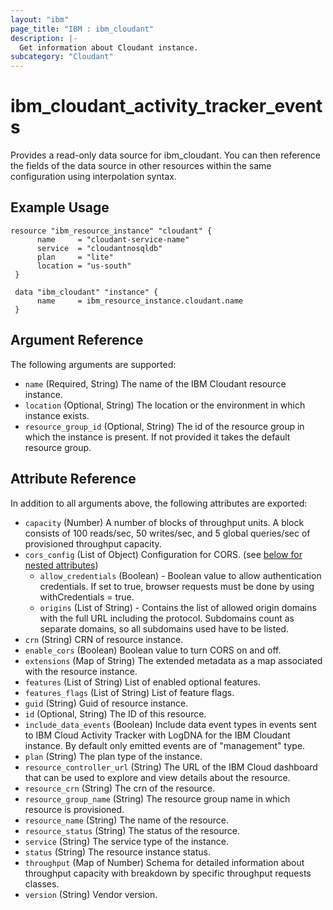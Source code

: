 ```yaml
---
layout: "ibm"
page_title: "IBM : ibm_cloudant"
description: |-
  Get information about Cloudant instance.
subcategory: "Cloudant"
---
```


# ibm\_cloudant_activity_tracker_events

Provides a read-only data source for ibm_cloudant. You can then reference the fields of the data source in other resources within the same configuration using interpolation syntax.

## Example Usage

```hcl
resource "ibm_resource_instance" "cloudant" {
 	  name     = "cloudant-service-name"
 	  service  = "cloudantnosqldb"
 	  plan     = "lite"
 	  location = "us-south"
 }

 data "ibm_cloudant" "instance" {
 	  name     = ibm_resource_instance.cloudant.name
 }
```

## Argument Reference

The following arguments are supported:

* `name` (Required, String) The name of the IBM Cloudant resource instance.
* `location` (Optional, String) The location or the environment in which instance exists.
* `resource_group_id` (Optional, String) The id of the resource group in which the instance is present. If not provided it takes the default resource group.

## Attribute Reference

In addition to all arguments above, the following attributes are exported:

* `capacity` (Number) A number of blocks of throughput units. A block consists of 100 reads/sec, 50 writes/sec, and 5 global queries/sec of provisioned throughput capacity.
* `cors_config` (List of Object) Configuration for CORS. (see [below for nested attributes](#nestedatt--cors_config))
    * `allow_credentials` (Boolean) - Boolean value to allow authentication credentials. If set to true, browser requests must be done by using withCredentials = true.
    * `origins` (List of String) - Contains the list of allowed origin domains with the full URL including the protocol. Subdomains count as separate domains, so all subdomains used have to be listed.
* `crn` (String) CRN of resource instance.
* `enable_cors` (Boolean) Boolean value to turn CORS on and off.
* `extensions` (Map of String) The extended metadata as a map associated with the resource instance.
* `features` (List of String) List of enabled optional features.
* `features_flags` (List of String) List of feature flags.
* `guid` (String) Guid of resource instance.
* `id` (Optional, String) The ID of this resource.
* `include_data_events` (Boolean) Include data event types in events sent to IBM Cloud Activity Tracker with LogDNA for the IBM Cloudant instance. By default only emitted events are of "management" type.
* `plan` (String) The plan type of the instance.
* `resource_controller_url` (String) The URL of the IBM Cloud dashboard that can be used to explore and view details about the resource.
* `resource_crn` (String) The crn of the resource.
* `resource_group_name` (String) The resource group name in which resource is provisioned.
* `resource_name` (String) The name of the resource.
* `resource_status` (String) The status of the resource.
* `service` (String) The service type of the instance.
* `status` (String) The resource instance status.
* `throughput` (Map of Number) Schema for detailed information about throughput capacity with breakdown by specific throughput requests classes.
* `version` (String) Vendor version.
